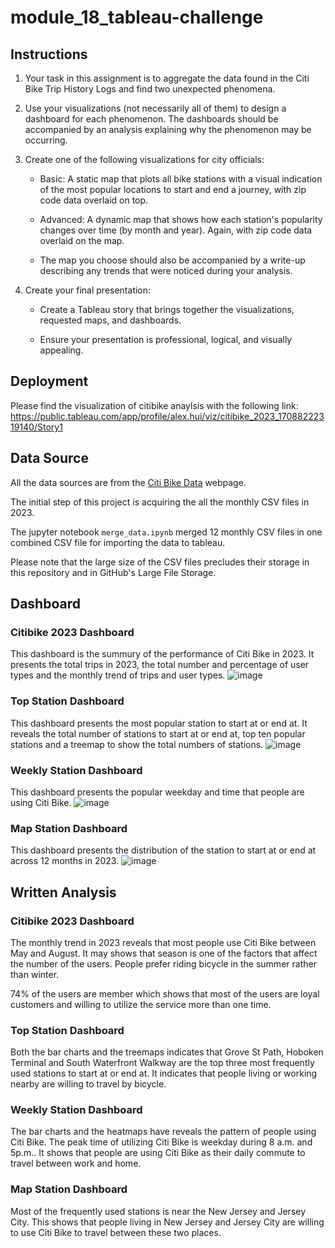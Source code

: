 # module_18_tableau-challenge
## Instructions
1. Your task in this assignment is to aggregate the data found in the Citi Bike Trip History Logs and find two unexpected phenomena.
2. Use your visualizations (not necessarily all of them) to design a dashboard for each phenomenon. The dashboards should be accompanied by an analysis explaining why the phenomenon may be occurring.
3. Create one of the following visualizations for city officials:

    * Basic: A static map that plots all bike stations with a visual indication of the most popular locations to start and end a journey, with zip code data overlaid on top.

    * Advanced: A dynamic map that shows how each station's popularity changes over time (by month and year). Again, with zip code data overlaid on the map.

    * The map you choose should also be accompanied by a write-up describing any trends that were noticed during your analysis.
4. Create your final presentation:

    * Create a Tableau story that brings together the visualizations, requested maps, and dashboards.

    * Ensure your presentation is professional, logical, and visually appealing.

## Deployment
Please find the visualization of citibike anaylsis with the following link: https://public.tableau.com/app/profile/alex.hui/viz/citibike_2023_17088222319140/Story1

## Data Source
All the data sources are from the [Citi Bike Data](https://citibikenyc.com/system-data) webpage.

The initial step of this project is acquiring the all the monthly CSV files in 2023.

The jupyter notebook `merge_data.ipynb` merged 12 monthly CSV files in one combined CSV file for importing the data to tableau.

Please note that the large size of the CSV files precludes their storage in this repository and in GitHub's Large File Storage.

## Dashboard
### Citibike 2023 Dashboard
This dashboard is the summury of the performance of Citi Bike in 2023. It presents the total trips in 2023, the total number and percentage of user types and the monthly trend of trips and user types.
![image](https://github.com/alexyhHui/module_18_tableau-challenge/assets/147750285/673ca7e3-c459-4141-9850-b6f702897064)
### Top Station Dashboard
This dashboard presents the most popular station to start at or end at. It reveals the total number of stations to start at or end at, top ten popular stations and a treemap to show the total numbers of stations.
![image](https://github.com/alexyhHui/module_18_tableau-challenge/assets/147750285/0f39ce6a-4c45-4ea5-a8a5-fad28e02c38b)
### Weekly Station Dashboard
This dashboard presents the popular weekday and time that people are using Citi Bike.
![image](https://github.com/alexyhHui/module_18_tableau-challenge/assets/147750285/bbd2370c-5f4c-453c-ad32-206fc96c837f)
### Map Station Dashboard
This dashboard presents the distribution of the station to start at or end at across 12 months in 2023.
![image](https://github.com/alexyhHui/module_18_tableau-challenge/assets/147750285/6c76be32-0be9-4ab1-987d-214d7d58937a)
## Written Analysis
### Citibike 2023 Dashboard
The monthly trend in 2023 reveals that most people use Citi Bike between May and August. It may shows that season is one of the factors that affect the number of the users. People prefer riding bicycle in the summer rather than winter.

74% of the users are member which shows that most of the users are loyal customers and willing to utilize the service more than one time.
### Top Station Dashboard
Both the bar charts and the treemaps indicates that Grove St Path, Hoboken Terminal and South Waterfront Walkway are the top three most frequently used stations to start at or end at. It indicates that people living or working nearby are willing to travel by bicycle.
### Weekly Station Dashboard
The bar charts and the heatmaps have reveals the pattern of people using Citi Bike. The peak time of utilizing Citi Bike is weekday during 8 a.m. and 5p.m.. It shows that people are using Citi Bike as their daily commute to travel between work and home.
### Map Station Dashboard
Most of the frequently used stations is near the New Jersey and Jersey City. This shows that people living in New Jersey and Jersey City are willing to use Citi Bike to travel between these two places.
